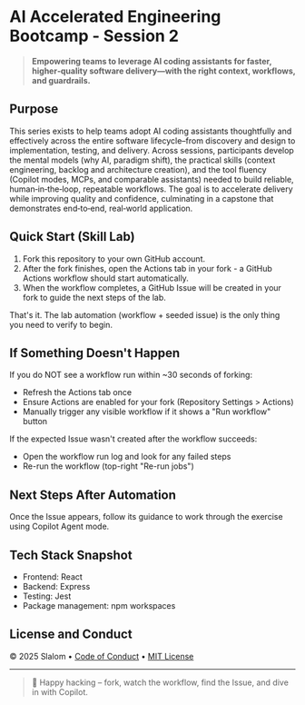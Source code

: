 # AI Accelerated Engineering Bootcamp - Session 2

> **Empowering teams to leverage AI coding assistants for faster, higher‑quality software delivery—with the right context, workflows, and guardrails.**

## Purpose

This series exists to help teams adopt AI coding assistants thoughtfully and effectively across the entire software lifecycle–from discovery and design to implementation, testing, and delivery. Across sessions, participants develop the mental models (why AI, paradigm shift), the practical skills (context engineering, backlog and architecture creation), and the tool fluency (Copilot modes, MCPs, and comparable assistants) needed to build reliable, human‑in‑the‑loop, repeatable workflows. The goal is to accelerate delivery while improving quality and confidence, culminating in a capstone that demonstrates end‑to‑end, real‑world application.

## Quick Start (Skill Lab)

1. Fork this repository to your own GitHub account.
2. After the fork finishes, open the Actions tab in your fork - a GitHub Actions workflow should start automatically.
3. When the workflow completes, a GitHub Issue will be created in your fork to guide the next steps of the lab.

That's it. The lab automation (workflow + seeded issue) is the only thing you need to verify to begin.

## If Something Doesn't Happen

If you do NOT see a workflow run within ~30 seconds of forking:

- Refresh the Actions tab once
- Ensure Actions are enabled for your fork (Repository Settings > Actions)
- Manually trigger any visible workflow if it shows a "Run workflow" button

If the expected Issue wasn't created after the workflow succeeds:

- Open the workflow run log and look for any failed steps
- Re-run the workflow (top-right "Re-run jobs")

## Next Steps After Automation

Once the Issue appears, follow its guidance to work through the exercise using Copilot Agent mode.

## Tech Stack Snapshot

- Frontend: React
- Backend: Express
- Testing: Jest
- Package management: npm workspaces

## License and Conduct

&copy; 2025 Slalom • [Code of Conduct](https://www.contributor-covenant.org/version/2/1/code_of_conduct/code_of_conduct.md) • [MIT License](https://gh.io/mit)

---

> 🎉 Happy hacking – fork, watch the workflow, find the Issue, and dive in with Copilot.
